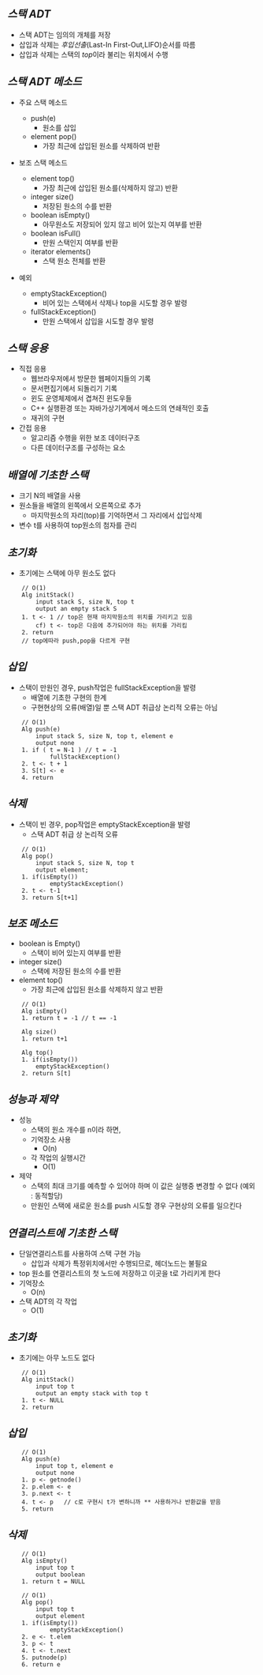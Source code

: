 ## <em> 스택 ADT </em>

- 스택 ADT는 임의의 개체를 저장
- 삽입과 삭제는 <em>후입선출</em>(Last-In First-Out,LIFO)순서를 따름
- 삽입과 삭제는 스택의 <em>top</em>이라 불리는 위치에서 수행

## <em> 스택 ADT 메소드 </em>

- 주요 스택 메소드

  - push(e)
    - 원소를 삽입
  - element pop()
    - 가장 최근에 삽입된 원소를 삭제하여 반환

- 보조 스택 메소드
  - element top()
    - 가장 최근에 삽입된 원소를(삭제하지 않고) 반환
  - integer size()
    - 저장된 원소의 수를 반환
  - boolean isEmpty()
    - 아무원소도 저장되어 있지 않고 비어 있는지 여부를 반환
  - boolean isFull()
    - 만원 스택인지 여부를 반환
  - iterator elements()
    - 스택 원소 전체를 반환
- 예외
  - emptyStackException()
    - 비어 있는 스택에서 삭제나 top을 시도할 경우 발령
  - fullStackException()
    - 만원 스택에서 삽입을 시도할 경우 발령

## <em> 스택 응용 </em>

- 직접 응용
  - 웹브라우저에서 방문한 웹페이지들의 기록
  - 문서편집기에서 되돌리기 기록
  - 윈도 운영체제에서 겹쳐진 윈도우들
  - C++ 실행환경 또는 자바가상기계에서 메소드의 연쇄적인 호출
  - 재귀의 구현
- 간접 응용
  - 알고리즘 수행을 위한 보조 데이터구조
  - 다른 데이터구조를 구성하는 요소

## <em> 배열에 기초한 스택 </em>

- 크기 N의 배열을 사용
- 원소들을 배열의 왼쪽에서 오른쪽으로 추가
  - 마지막원소의 자리(top)를 기억하면서 그 자리에서 삽입삭제
- 변수 t를 사용하여 top원소의 첨자를 관리

## <em> 초기화 </em>

- 초기에는 스택에 아무 원소도 없다

```
    // O(1)
    Alg initStack()
        input stack S, size N, top t
        output an empty stack S
    1. t <- 1 // top은 현재 마지막원소의 위치를 가리키고 있음
        cf) t <- top은 다음에 추가되어야 하는 위치를 가리킴
    2. return
    // top에따라 push,pop을 다르게 구현
```

## <em> 삽입 </em>

- 스택이 만원인 경우, push작업은 fullStackException을 발령
  - 배열에 기초한 구현의 한계
  - 구현현상의 오류(배열)일 뿐 스택 ADT 취급상 논리적 오류는 아님

```
    // O(1)
    Alg push(e)
        input stack S, size N, top t, element e
        output none
    1. if ( t = N-1 ) // t = -1
            fullStackException()
    2. t <- t + 1
    3. S[t] <- e
    4. return
```

## <em> 삭제 </em>

- 스택이 빈 경우, pop작업은 emptyStackException을 발령
  - 스택 ADT 취급 상 논리적 오류

```
    // O(1)
    Alg pop()
        input stack S, size N, top t
        output element;
    1. if(isEmpty())
            emptyStackException()
    2. t <- t-1
    3. return S[t+1]
```

## <em> 보조 메소드 </em>

- boolean is Empty()
  - 스택이 비어 있는지 여부를 반환
- integer size()
  - 스택에 저장된 원소의 수를 반환
- element top()
  - 가장 최근에 삽입된 원소를 삭제하지 않고 반환

```
    // O(1)
    Alg isEmpty()
    1. return t = -1 // t == -1

    Alg size()
    1. return t+1

    Alg top()
    1. if(isEmpty())
        emptyStackException()
    2. return S[t]
```

## <em> 성능과 제약 </em>

- 성능
  - 스택의 원소 개수를 n이라 하면,
  - 기억장소 사용
    - O(n)
  - 각 작업의 실행시간
    - O(1)
- 제약
  - 스택의 최대 크기를 예측할 수 있어야 하며 이 값은 실행중 변경할 수 없다 (예외 : 동적할당)
  - 만원인 스택에 새로운 원소를 push 시도할 경우 구현상의 오류를 일으킨다

## <em> 연결리스트에 기초한 스택 </em>

- 단일연결리스트를 사용하여 스택 구현 가능
  - 삽입과 삭제가 특정위치에서만 수행되므로, 헤더노드는 불필요
- top 원소를 연결리스트의 첫 노드에 저장하고 이곳을 t로 가리키게 한다
- 기억장소
  - O(n)
- 스택 ADT의 각 작업
  - O(1)

## <em> 초기화 </em>

- 초기에는 아무 노드도 없다

```
    // O(1)
    Alg initStack()
        input top t
        output an empty stack with top t
    1. t <- NULL
    2. return
```

## <em> 삽입 </em>

```
    // O(1)
    Alg push(e)
        input top t, element e
        output none
    1. p <- getnode()
    2. p.elem <- e
    3. p.next <- t
    4. t <- p   // c로 구현시 t가 변하니까 ** 사용하거나 반환값을 받음
    5. return
```

## <em> 삭제 </em>

```
    // O(1)
    Alg isEmpty()
        input top t
        output boolean
    1. return t = NULL

    // O(1)
    Alg pop()
        input top t
        output element
    1. if(isEmpty())
            emptyStackException()
    2. e <- t.elem
    3. p <- t
    4. t <- t.next
    5. putnode(p)
    6. return e
```
